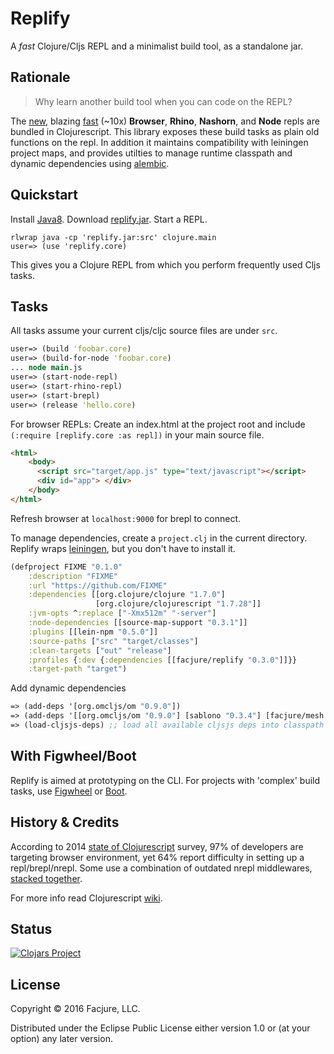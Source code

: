 Replify
=======

A _fast_ Clojure/Cljs REPL and a minimalist build tool, as a standalone jar.

## Rationale

> Why learn another build tool when you can code on the REPL?

The [new](http://swannodette.github.io/2014/12/29/nodejs-of-my-dreams/), blazing
[fast](http://swannodette.github.io/2015/01/02/the-essence-of-clojurescript-redux/)
(~10x) **Browser**, **Rhino**, **Nashorn**, and **Node** repls are bundled in
Clojurescript. This library exposes these build tasks as plain old functions on
the repl. In addition it maintains compatibility with leiningen project maps, and
provides utilties to manage runtime classpath and dynamic
dependencies using [alembic](https://github.com/pallet/alembic).

## Quickstart

Install
[Java8](http://www.oracle.com/technetwork/java/javase/downloads/jdk8-downloads-2133151.html). Download
[replify.jar](https://github.com/priyatam/replify/releases/download/v0.2.4/replify.jar). Start a REPL.

	rlwrap java -cp 'replify.jar:src' clojure.main
	user=> (use 'replify.core)

This gives you a Clojure REPL from which you perform frequently used Cljs tasks.
	
## Tasks

All tasks assume your current cljs/cljc source files are under `src`.

```clojure
user=> (build 'foobar.core)
user=> (build-for-node 'foobar.core)
... node main.js
user=> (start-node-repl)
user=> (start-rhino-repl)
user=> (start-brepl)
user=> (release 'hello.core)
```

For browser REPLs: Create an index.html at the project root and include `(:require [replify.core :as repl])` in your main source file.

```html
<html>
	<body>
      <script src="target/app.js" type="text/javascript"></script>
      <div id="app"> </div>
    </body>
</html>
```

Refresh browser at `localhost:9000` for brepl to connect. 

To manage dependencies, create a `project.clj` in the current directory. Replify
wraps [leiningen](http://leiningen.org), but you don't have to install it.

```clojure
(defproject FIXME "0.1.0"
    :description "FIXME"
    :url "https://github.com/FIXME"
    :dependencies [[org.clojure/clojure "1.7.0"]
                   [org.clojure/clojurescript "1.7.28"]]
    :jvm-opts ^:replace ["-Xmx512m" "-server"]
    :node-dependencies [[source-map-support "0.3.1"]]
    :plugins [[lein-npm "0.5.0"]]
    :source-paths ["src" "target/classes"]
    :clean-targets ["out" "release"]
    :profiles {:dev {:dependencies [[facjure/replify "0.3.0"]]}}
    :target-path "target")
```

Add dynamic dependencies

```clojure
=> (add-deps '[org.omcljs/om "0.9.0"])
=> (add-deps '[[org.omcljs/om "0.9.0"] [sablono "0.3.4"] [facjure/mesh "0.3.0"]])
=> (load-cljsjs-deps) ;; load all available cljsjs deps into classpath
```

## With Figwheel/Boot

Replify is aimed at prototyping on the CLI. For projects with 'complex' build tasks, use
[Figwheel](https://github.com/bhauman/lein-figwheel) or
[Boot](https://github.com/adzerk-oss/boot-cljs).

## History & Credits

According to 2014
[state of Clojurescript](https://cognitect.wufoo.com/reports/state-of-clojurescript-2014-results/)
survey, 97% of developers are targeting browser environment, yet 64% report
difficulty in setting up a repl/brepl/nrepl. Some use a combination of
outdated nrepl middlewares,
[stacked together](https://github.com/plexus/chestnut/blob/master/src/leiningen/new/chestnut/project.clj).

For more info read Clojurescript [wiki](https://github.com/clojure/clojurescript/wiki/Quick-Start).

## Status

[![Clojars Project](http://clojars.org/facjure/replify/latest-version.svg)](http://clojars.org/facjure/replify)

## License

Copyright © 2016 Facjure, LLC.

Distributed under the Eclipse Public License either version 1.0 or (at your option) any later version.

